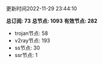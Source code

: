 更新时间2022-11-29 23:44:10

**总订阅: 73**
**总节点: 1093**
**有效节点: 282**
- trojan节点: 58
- v2ray节点: 193
- ss节点: 30
- ssr节点: 1
